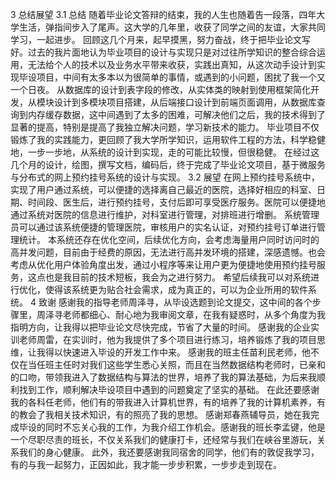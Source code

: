 3	总结展望
3.1	总结
随着毕业论文答辩的结束，我的人生也随着告一段落，四年大学生活，弹指间步入了尾声。这大学的几年里，收获了同学之间的友谊，大家共同学习，一起进步。
回顾这几个月来，起早摸黑，努力奋战，终于把毕业论文写好。过去的我片面地认为毕业项目的设计与实现只是对过往所学知识的整合综合运用，无法给个人的技术以及业务水平带来收获，实践出真知，从这次动手设计到实现毕设项目，中间有太多本以为很简单的事情，或遇到的小问题，困扰了我一个又一个日夜。
	从数据库的设计到表字段的修改，从实体类的映射到使用框架简化开发，从模块设计到多模块项目搭建，从后端接口设计到前端页面调用，从数据库查询到内存缓存数据，这中间遇到了太多的困难，可解决他们之后，我的技术得到了显著的提高，特别是提高了我独立解决问题，学习新技术的能力。
	毕业项目不仅锻炼了我的实践能力，更回顾了我大学所学知识，运用软件工程的方法，科学稳健地，一步一步地，从系统的设计到实现，走的可能比较慢，但很稳健。
	在经过这几个月的设计，绘图，撰写文档，编码后，终于完成了毕业论文项目，基于微服务与分布式的网上预约挂号系统的设计与实现。
3.2	展望
在网上预约挂号系统中，实现了用户通过系统，可以便捷的选择离自己最近的医院，选择好相应的科室、日期、时间段、医生后，进行预约挂号，支付后即可享受医疗服务。医院可以便捷地通过系统对医院的信息进行维护，对科室进行管理，对排班进行增删。 系统管理员可以通过该系统便捷的管理医院，审核用户的实名认证，对预约挂号订单进行管理统计。
本系统还存在优化空间，后续优化方向，会考虑海量用户同时访问时的高并发问题，目前由于经费的原因，无法进行高并发环境的搭建，深感遗憾。也会考虑从优化用户体验角度出发，通过小程序等来让用户更为便捷地使用预约挂号服务，这点也是我目前的技术短板，我会为之进行努力。
希望后续我可以对系统进行优化，使得该系统更为贴合社会需求，成为真正的，可以为企业所用的软件系统。
4	致谢
感谢我的指导老师周泽寻，从毕设选题到论文提交，这中间的各个步骤里，周泽寻老师都细心、耐心地为我审阅文章，在我有疑惑时，从多个角度为我指明方向，让我得以把毕业论文尽快完成，节省了大量的时间。
感谢我的企业实训老师周雷，在实训时，他为我提供了多个项目进行练习，培养锻炼了我的项目思维，让我得以快速进入毕设的开发工作中来。
感谢我的班主任苗利民老师，他不仅在当任班主任时对我们这些学生悉心关照，而且在当然数据结构老师时，已亲和的口吻，带领我进入了数据结构与算法的世界，培养了我的算法基础，为后来我顺利找到工作，顺利解决毕设项目中遇到的问题奠定了坚实的基础。
在此还要感谢我的各科任老师，他们有的带我进入计算机世界，有的培养了我的计算机素养，有的教会了我相关技术知识，有的照亮了我的思想。
感谢郑春燕辅导员，她在我完成毕设的同时不忘关心我的工作，为我介绍工作机会。感谢我的班长李孟键，他是一个尽职尽责的班长，不仅关系我们的健康打卡，还经常与我们在峡谷里游玩，关系我们的身心健康。
此外，我还要感谢我同宿舍的同学，他们有的敦促我学习，有的与我一起努力，正因如此，我才能一步步积累，一步步走到现在。
